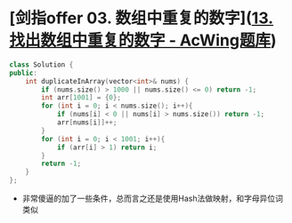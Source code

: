 # [剑指offer 03. 数组中重复的数字]([13. 找出数组中重复的数字 - AcWing题库](https://www.acwing.com/problem/content/14/))

```C++
class Solution {
public:
    int duplicateInArray(vector<int>& nums) {
        if (nums.size() > 1000 || nums.size() <= 0) return -1;
        int arr[1001] = {0};
        for (int i = 0; i < nums.size(); i++){
            if (nums[i] < 0 || nums[i] > nums.size()) return -1;
            arr[nums[i]]++;
        }
        for (int i = 0; i < 1001; i++){
            if (arr[i] > 1) return i;
        }
        return -1;
    }
};
```

- 非常傻逼的加了一些条件，总而言之还是使用Hash法做映射，和字母异位词类似

  
